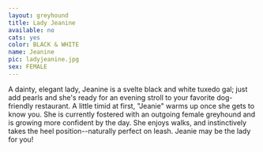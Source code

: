 ```yaml
---
layout: greyhound
title: Lady Jeanine
available: no
cats: yes
color: BLACK & WHITE
name: Jeanine
pic: ladyjeanine.jpg
sex: FEMALE
---
```


A dainty, elegant lady, Jeanine is a svelte black and white tuxedo gal; just add pearls and she's ready for an evening
stroll to your favorite dog-friendly restaurant.  A little timid at first, "Jeanie" warms up once she gets to know
you. She is currently fostered with an outgoing female greyhound and is growing more confident by the day. She enjoys
walks, and instinctively takes the heel position--naturally perfect on leash. Jeanie may be the lady for you!
